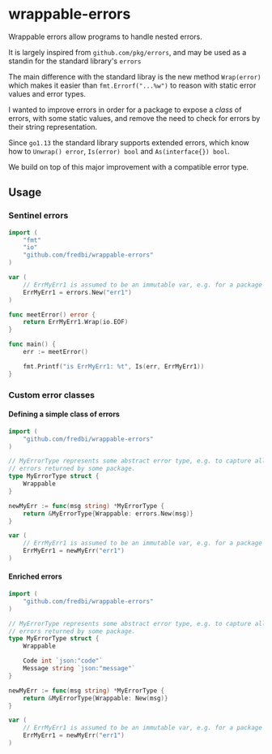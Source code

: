 # wrappable-errors

Wrappable errors allow programs to handle nested errors.

It is largely inspired from `github.com/pkg/errors`, and may be used as a standin for the standard library's `errors`

The main difference with the standard libray is the new method `Wrap(error)`
which makes it easier than `fmt.Errorf("...%w")` to reason with static error values
and error types.

I wanted to improve errors in order for a package to expose a _class_ of errors, with
some static values, and remove the need to check for errors by their string representation.

Since `go1.13` the standard library supports extended errors, which know how to `Unwrap() error`,
`Is(error) bool` and `As(interface{}) bool`.

We build on top of this major improvement with a compatible error type.

## Usage

### Sentinel errors
```go
import (
    "fmt"
    "io"
    "github.com/fredbi/wrappable-errors"
)

var (
	// ErrMyErr1 is assumed to be an immutable var, e.g. for a package
	ErrMyErr1 = errors.New("err1")
)

func meetError() error {
    return ErrMyErr1.Wrap(io.EOF)
}

func main() {
    err := meetError()

    fmt.Printf("is ErrMyErr1: %t", Is(err, ErrMyErr1))
}
```

### Custom error classes

#### Defining a simple class of errors
```go
import (
    "github.com/fredbi/wrappable-errors"
)

// MyErrorType represents some abstract error type, e.g. to capture all
// errors returned by some package.
type MyErrorType struct {
	Wrappable
}

newMyErr := func(msg string) *MyErrorType {
	return &MyErrorType{Wrappable: errors.New(msg)}
}

var (
	// ErrMyErr1 is assumed to be an immutable var, e.g. for a package
	ErrMyErr1 = newMyErr("err1")
)
```

#### Enriched errors
```go
import (
    "github.com/fredbi/wrappable-errors"
)

// MyErrorType represents some abstract error type, e.g. to capture all
// errors returned by some package.
type MyErrorType struct {
	Wrappable

    Code int `json:"code"`
    Message string `json:"message"`
}

newMyErr := func(msg string) *MyErrorType {
	return &MyErrorType{Wrappable: New(msg)}
}

var (
	// ErrMyErr1 is assumed to be an immutable var, e.g. for a package
	ErrMyErr1 = newMyErr("err1")
)
```
